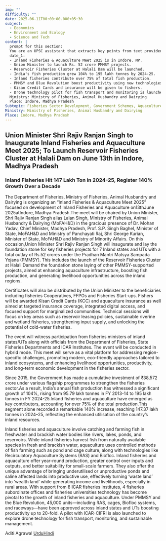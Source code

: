 ```yaml
---
imp: ""
difficulty: ""
date: 2025-06-11T00:00:00.000+05:30
subject:
  - Economics
  - Environment and Ecology
  - Science and Tech
content: |
  prompt for this section:
  You are an UPSC assistant that extracts key points from text provided by the user. Output ONLY the key points without additional comments. ENSURE 100% FACTUAL CORRECTNESS. take out the 5 most important from exam perspective. keypoints in a way that it covers the complete content in bullet points, each bullet point not more than 12 words.
  date_1:
  - Inland Fisheries & Aquaculture Meet 2025 is in Indore, MP.
  - Union Minister to launch Rs. 52 crore PMMSY projects.
  - Reservoir Fisheries Cluster at Halali Dam will be launched.
  - India's fish production grew 104% to 195 lakh tonnes by 2024-25.
  - Inland fisheries contribute over 75% of total fish production.
  - PMMSY and Blue Revolution boost productivity using new technologies.
  - Kisan Credit Cards and insurance will be given to fishers.
  - Drone technology pilot for fish transport and monitoring is launched.
  Ministry: Ministry of Fisheries, Animal Husbandry and Dairying
  Place: Indore, Madhya Pradesh
Subtopic: Fisheries Sector Development, Government Schemes, Aquaculture Technology, Rural Livelihoods
Ministry: Ministry of Fisheries, Animal Husbandry and Dairying
Place: Indore, Madhya Pradesh
---
```


## Union Minister Shri Rajiv Ranjan Singh to Inaugurate Inland Fisheries and Aquaculture Meet 2025; To Launch Reservoir Fisheries Cluster at Halali Dam on June 13th in Indore, Madhya Pradesh

### Inland Fisheries Hit 147 Lakh Ton in 2024-25, Register 140% Growth Over a Decade

The Department of Fisheries, Ministry of Fisheries, Animal Husbandry and Dairying is organizing an “Inland Fisheries & Aquaculture Meet 2025” focused on development of Inland Fisheries and Aquaculture on13thJune 2025atIndore, Madhya Pradesh.The meet will be chaired by Union Minister, Shri Rajiv Ranjan Singh alias Lalan Singh, Ministry of Fisheries, Animal Husbandry & Dairying (MoFAH&D) in the gracious presence of Dr. Mohan Yadav, Chief Minister, Madhya Pradesh, Prof. S.P. Singh Baghel, Minister of State, MoFAH&D and Ministry of Panchayati Raj, Shri George Kurian, Minister of State, MoFAH&D and Ministry of Minority Affairs. On this occasion,Union Minister Shri Rajiv Ranjan Singh will inaugurate and lay the foundation stone for key fisheries projects for 7 Inland states and UTs with a total outlay of Rs.52 crores under the Pradhan Mantri Matsya Sampada Yojana (PMMSY). This includes the launch of the Reservoir Fisheries Cluster at Halali Damand the foundation stone laying of other PMMSY-supported projects, aimed at enhancing aquaculture infrastructure, boosting fish production, and generating livelihood opportunities across the inland regions.

Certificates will also be distributed by the Union Minister to the beneficiaries including fisheries Cooperatives, FFPOs and Fisheries Start-ups. Fishers will be awarded Kisan Credit Cards (KCC) and aquaculture insurance as well aimed at targeted insurance coverage, integrated digital access, and focused support for marginalized communities. Technical sessions will focus on key areas such as reservoir leasing policies, sustainable riverine and wetland fisheries, strengthening input supply, and unlocking the potential of cold-water fisheries.

The event will witness participation from fisheries ministers of inland states/UTs along with officials from the Department of Fisheries, State Fisheries Departments and ICAR Institutes. The event will be conducted in hybrid mode. This meet will serve as a vital platform for addressing region-specific challenges, promoting modern, eco-friendly approaches tailored to inland ecosystems, and enhancing livelihood opportunities, productivity, and long-term economic development in the fisheries sector.

Since 2015, the Government has made a cumulative investment of ₹38,572 crore under various flagship programmes to strengthen the fisheries sector.As a result, India’s annual fish production has witnessed a significant growth of 104%, rising from 95.79 lakh tonnes in FY 2013-14 to 195 lakh tonnes in FY 2024-25.Inland fisheries and aquaculture have emerged as key contributors, accounting for over 75% of the total production.This segment alone recorded a remarkable 140% increase, reaching 147.37 lakh tonnes in 2024–25, reflecting the enhanced utilisation of the country’s inland resources.

Inland fisheries and aquaculture involve catching and farming fish in freshwater and brackish water bodies like rivers, lakes, ponds, and reservoirs. While inland fisheries harvest fish from naturally available species in fresh and brackish water, aquaculture uses controlled methods of fish farming such as pond and cage culture, along with technologies like Recirculatory Aquaculture Systems (RAS) and Biofloc. Inland fisheries and aquaculture offer year-round production, greater control over inputs and outputs, and better suitability for small-scale farmers. They also offer the unique advantage of bringing underutilised or unproductive ponds and saline affected lands into productive use, effectively turning ‘waste land’ into ‘wealth land’ while generating income and livelihoods, especially in rural areas. With support from 8 ICAR fisheries institutes, 4 fisheries subordinate offices and fisheries universities technology has become pivotal to the growth of inland fisheries and aquaculture. Under PMMSY and the Blue Revolution, 45,000 units—including RAS, cages, Biofloc systems, and raceways—have been approved across inland states and UTs boosting productivity up to 20-fold. A pilot with ICAR-CIFRI is also launched to explore drone technology for fish transport, monitoring, and sustainable management.

Aditi Agrawal
[Urdu](https://pib.gov.in/PressReleasePage.aspx?PRID=2135762)[Hindi](https://pib.gov.in/PressReleasePage.aspx?PRID=2135772)